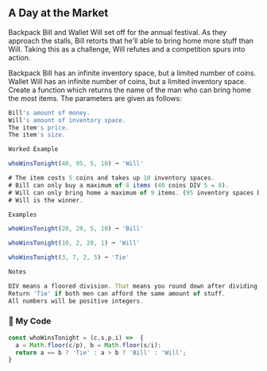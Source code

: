 ## A Day at the Market

Backpack Bill and Wallet Will set off for the annual festival. As they approach the stalls, Bill retorts that he'll able to bring home more stuff than Will. Taking this as a challenge, Will refutes and a competition spurs into action.

Backpack Bill has an infinite inventory space, but a limited number of coins.
Wallet Will has an infinite number of coins, but a limited inventory space.
Create a function which returns the name of the man who can bring home the most items. The parameters are given as follows:
```js
Bill's amount of money.
Will's amount of inventory space.
The item's price.
The item's size.

Worked Example

whoWinsTonight(40, 95, 5, 10) ➞ 'Will'

# The item costs 5 coins and takes up 10 inventory spaces.
# Bill can only buy a maximum of 8 items (40 coins DIV 5 = 8).
# Will can only bring home a maximum of 9 items. (95 inventory spaces DIV 10 = 9).
# Will is the winner.

Examples

whoWinsTonight(20, 20, 5, 10) ➞ 'Bill'

whoWinsTonight(10, 2, 20, 1) ➞ 'Will'

whoWinsTonight(3, 7, 2, 5) ➞ 'Tie'

Notes

DIV means a floored division. That means you round down after dividing.
Return 'Tie' if both men can afford the same amount of stuff.
All numbers will be positive integers.
```
### :palm_tree:	 My Code
```js
const whoWinsTonight = (c,s,p,i) =>  {
  a = Math.floor(c/p), b = Math.floor(s/i);
  return a == b ? 'Tie' : a > b ? 'Bill' : 'Will';
}
```

